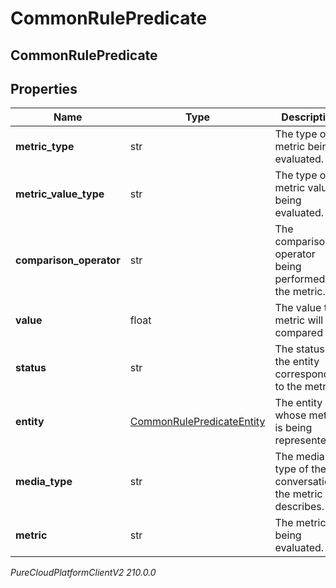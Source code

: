 # CommonRulePredicate

## CommonRulePredicate

## Properties

|Name | Type | Description | Notes|
|------------ | ------------- | ------------- | -------------|
| **metric_type** | str | The type of metric being evaluated. | |
| **metric_value_type** | str | The type of metric value being evaluated. | |
| **comparison_operator** | str | The comparison operator being performed on the metric. | |
| **value** | float | The value the metric will be compared to. | |
| **status** | str | The status of the entity corresponding to the metric. | [optional] |
| **entity** | [CommonRulePredicateEntity](CommonRulePredicateEntity) | The entity whose metric is being represented. | |
| **media_type** | str | The media type of the conversation the metric describes. | [optional] |
| **metric** | str | The metric being evaluated. | |



_PureCloudPlatformClientV2 210.0.0_
